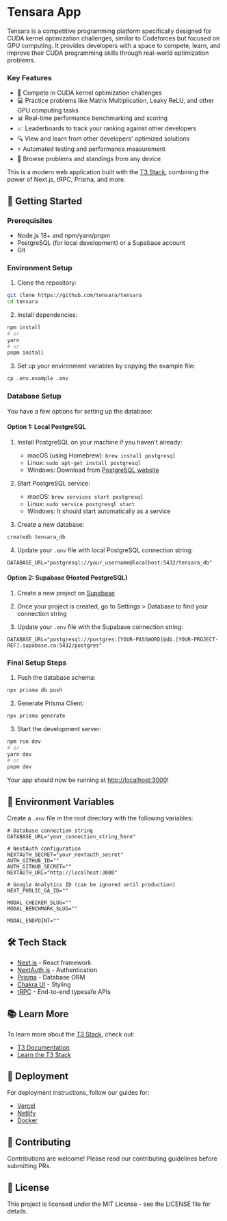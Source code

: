 # Tensara App

Tensara is a competitive programming platform specifically designed for CUDA kernel optimization challenges, similar to Codeforces but focused on GPU computing. It provides developers with a space to compete, learn, and improve their CUDA programming skills through real-world optimization problems.

### Key Features
- 🚀 Compete in CUDA kernel optimization challenges
- 💻 Practice problems like Matrix Multiplication, Leaky ReLU, and other GPU computing tasks
- 📊 Real-time performance benchmarking and scoring
- 📈 Leaderboards to track your ranking against other developers
- 🔍 View and learn from other developers' optimized solutions
- ⚡ Automated testing and performance measurement
- 📱 Browse problems and standings from any device

This is a modern web application built with the [T3 Stack](https://create.t3.gg/), combining the power of Next.js, tRPC, Prisma, and more.

## 🚀 Getting Started

### Prerequisites

- Node.js 18+ and npm/yarn/pnpm
- PostgreSQL (for local development) or a Supabase account
- Git

### Environment Setup

1. Clone the repository:
```bash
git clone https://github.com/tensara/tensara
cd tensara
```

2. Install dependencies:
```bash
npm install
# or
yarn
# or
pnpm install
```

3. Set up your environment variables by copying the example file:
```bash
cp .env.example .env
```

### Database Setup

You have a few options for setting up the database:

#### Option 1: Local PostgreSQL

1. Install PostgreSQL on your machine if you haven't already:
   - macOS (using Homebrew): `brew install postgresql`
   - Linux: `sudo apt-get install postgresql`
   - Windows: Download from [PostgreSQL website](https://www.postgresql.org/download/windows/)

2. Start PostgreSQL service:
   - macOS: `brew services start postgresql`
   - Linux: `sudo service postgresql start`
   - Windows: It should start automatically as a service

3. Create a new database:
```bash
createdb tensara_db
```

4. Update your `.env` file with local PostgreSQL connection string:
```
DATABASE_URL="postgresql://your_username@localhost:5432/tensara_db"
```

#### Option 2: Supabase (Hosted PostgreSQL)

1. Create a new project on [Supabase](https://supabase.com)

2. Once your project is created, go to Settings > Database to find your connection string

3. Update your `.env` file with the Supabase connection string:
```
DATABASE_URL="postgresql://postgres:[YOUR-PASSWORD]@db.[YOUR-PROJECT-REF].supabase.co:5432/postgres"
```

### Final Setup Steps

1. Push the database schema:
```bash
npx prisma db push
```

2. Generate Prisma Client:
```bash
npx prisma generate
```

3. Start the development server:
```bash
npm run dev
# or
yarn dev
# or
pnpm dev
```

Your app should now be running at [http://localhost:3000](http://localhost:3000)!

## 📝 Environment Variables

Create a `.env` file in the root directory with the following variables:

```env
# Database connection string
DATABASE_URL="your_connection_string_here"

# NextAuth configuration
NEXTAUTH_SECRET="your_nextauth_secret"
AUTH_GITHUB_ID=""
AUTH_GITHUB_SECRET=""
NEXTAUTH_URL="http://localhost:3000"

# Google Analytics ID (can be ignored until production)
NEXT_PUBLIC_GA_ID=""

MODAL_CHECKER_SLUG=""
MODAL_BENCHMARK_SLUG=""

MODAL_ENDPOINT=""
```

## 🛠 Tech Stack

- [Next.js](https://nextjs.org) - React framework
- [NextAuth.js](https://next-auth.js.org) - Authentication
- [Prisma](https://prisma.io) - Database ORM
- [Chakra UI](https://v2.chakra-ui.com/) - Styling
- [tRPC](https://trpc.io) - End-to-end typesafe APIs

## 📚 Learn More

To learn more about the [T3 Stack](https://create.t3.gg/), check out:

- [T3 Documentation](https://create.t3.gg/)
- [Learn the T3 Stack](https://create.t3.gg/en/faq#what-learning-resources-are-currently-available)

## 🚀 Deployment

For deployment instructions, follow our guides for:
- [Vercel](https://create.t3.gg/en/deployment/vercel)
- [Netlify](https://create.t3.gg/en/deployment/netlify)
- [Docker](https://create.t3.gg/en/deployment/docker)

## 🤝 Contributing

Contributions are welcome! Please read our contributing guidelines before submitting PRs.

## 📄 License

This project is licensed under the MIT License - see the LICENSE file for details.
